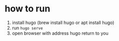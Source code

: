 # how to run

1. install hugo (brew install hugo or apt install hugo)
2. run `hugo serve`
3. open browser with address hugo return to you
